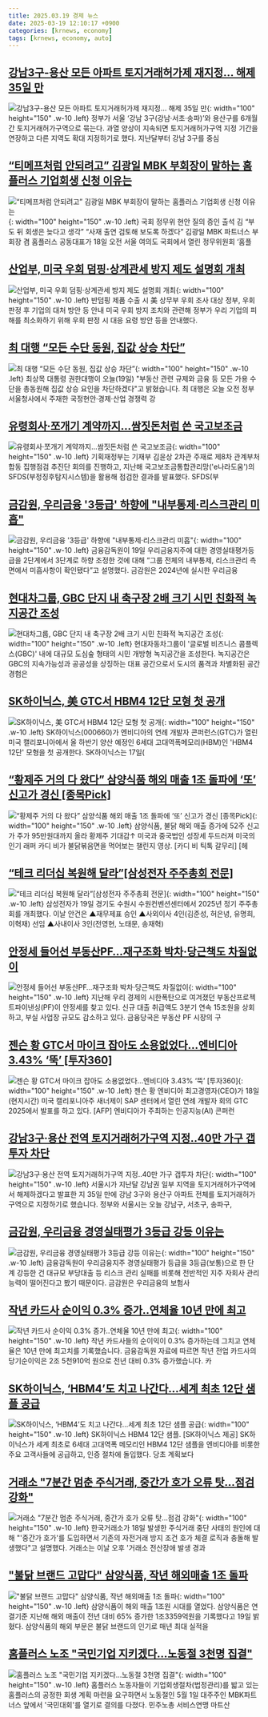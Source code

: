 ```yaml
---
title: 2025.03.19 경제 뉴스
date: 2025-03-19 12:10:17 +0900
categories: [krnews, economy]
tags: [krnews, economy, auto]
---
```

## [강남3구-용산 모든 아파트 토지거래허가제 재지정… 해제 35일 만](https://n.news.naver.com/mnews/article/020/0003622253)

![강남3구-용산 모든 아파트 토지거래허가제 재지정… 해제 35일 만](https://mimgnews.pstatic.net/image/origin/020/2025/03/19/3622253.jpg?type=nf220_150){: width="100" height="150" .w-10 .left}
정부가 서울 ‘강남 3구(강남·서초·송파)’와 용산구를 6개월간 토지거래허가구역으로 묶는다. 과열 양상이 지속되면 토지거래허가구역 지정 기간을 연장하고 다른 지역도 확대 지정하기로 했다. 지난달부터 강남 3구를 중심

## [“티메프처럼 안되려고” 김광일 MBK 부회장이 말하는 홈플러스 기업회생 신청 이유는](https://n.news.naver.com/mnews/article/016/0002444051)

![“티메프처럼 안되려고” 김광일 MBK 부회장이 말하는 홈플러스 기업회생 신청 이유는](https://mimgnews.pstatic.net/image/origin/016/2025/03/18/2444051.jpg?type=nf220_150){: width="100" height="150" .w-10 .left}
국회 정무위 현안 질의 증인 출석 김 “부도 뒤 회생은 늦다고 생각” “사재 출연 검토해 보도록 하겠다” 김광일 MBK 파트너스 부회장 겸 홈플러스 공동대표가 18일 오전 서울 여의도 국회에서 열린 정무위원회 ‘홈플

## [산업부, 미국 우회 덤핑·상계관세 방지 제도 설명회 개최](https://n.news.naver.com/mnews/article/629/0000373856)

![산업부, 미국 우회 덤핑·상계관세 방지 제도 설명회 개최](https://mimgnews.pstatic.net/image/origin/629/2025/03/19/373856.jpg?type=nf220_150){: width="100" height="150" .w-10 .left}
반덤핑 제품 수출 시 美 상무부 우회 조사 대상 정부, 우회 판정 후 기업의 대처 방안 등 안내 미국 우회 방지 조치와 관련해 정부가 우리 기업의 피해를 최소화하기 위해 우회 판정 시 대응 요령 방안 등을 안내했다.

## [최 대행 “모든 수단 동원, 집값 상승 차단”](https://n.news.naver.com/mnews/article/056/0011914046)

![최 대행 “모든 수단 동원, 집값 상승 차단”](https://mimgnews.pstatic.net/image/origin/056/2025/03/19/11914046.jpg?type=nf220_150){: width="100" height="150" .w-10 .left}
최상목 대통령 권한대행이 오늘(19일) "부동산 관련 규제와 금융 등 모든 가용 수단을 총동원해 집값 상승 요인을 차단하겠다"고 밝혔습니다. 최 대행은 오늘 오전 정부서울청사에서 주재한 국정현안·경제·산업 경쟁력 강

## [유령회사·쪼개기 계약까지…쌈짓돈처럼 쓴 국고보조금](https://n.news.naver.com/mnews/article/079/0004003655)

![유령회사·쪼개기 계약까지…쌈짓돈처럼 쓴 국고보조금](https://mimgnews.pstatic.net/image/origin/079/2025/03/19/4003655.jpg?type=nf220_150){: width="100" height="150" .w-10 .left}
기획재정부는 기재부 김윤상 2차관 주재로 제8차 관계부처 합동 집행점검 추진단 회의를 진행하고, 지난해 국고보조금통합관리망('e나라도움')의 SFDS(부정징후탐지시스템)을 활용해 점검한 결과를 발표했다. SFDS(부

## [금감원, 우리금융 '3등급' 하향에 "내부통제·리스크관리 미흡"](https://n.news.naver.com/mnews/article/018/0005965764)

![금감원, 우리금융 '3등급' 하향에 "내부통제·리스크관리 미흡"](https://mimgnews.pstatic.net/image/origin/018/2025/03/19/5965764.jpg?type=nf220_150){: width="100" height="150" .w-10 .left}
금융감독원이 19일 우리금융지주에 대한 경영실태평가등급을 2단계에서 3단계로 하향 조정한 것에 대해 “그룹 전체의 내부통제, 리스크관리 측면에서 미흡사항이 확인됐다”고 설명했다. 금감원은 2024년에 실시한 우리금융

## [현대차그룹, GBC 단지 내 축구장 2배 크기 시민 친화적 녹지공간 조성](https://n.news.naver.com/mnews/article/031/0000917131)

![현대차그룹, GBC 단지 내 축구장 2배 크기 시민 친화적 녹지공간 조성](https://mimgnews.pstatic.net/image/origin/031/2025/03/19/917131.jpg?type=nf220_150){: width="100" height="150" .w-10 .left}
현대자동차그룹이 '글로벌 비즈니스 콤플렉스(GBC)' 내에 대규모 도심숲 형태의 시민 개방형 녹지공간을 조성한다. 녹지공간은 GBC의 지속가능성과 공공성을 상징하는 대표 공간으로서 도시의 품격과 차별화된 공간 경험은

## [SK하이닉스, 美 GTC서 HBM4 12단 모형 첫 공개](https://n.news.naver.com/mnews/article/421/0008137627)

![SK하이닉스, 美 GTC서 HBM4 12단 모형 첫 공개](https://mimgnews.pstatic.net/image/origin/421/2025/03/19/8137627.jpg?type=nf220_150){: width="100" height="150" .w-10 .left}
SK하이닉스(000660)가 엔비디아의 연례 개발자 콘퍼런스(GTC)가 열린 미국 캘리포니아에서 올 하반기 양산 예정인 6세대 고대역폭메모리(HBM)인 'HBM4 12단' 모형을 첫 공개한다. SK하이닉스는 17일(

## [“황제주 거의 다 왔다” 삼양식품 해외 매출 1조 돌파에 ‘또’ 신고가 경신 [종목Pick]](https://n.news.naver.com/mnews/article/016/0002444350)

![“황제주 거의 다 왔다” 삼양식품 해외 매출 1조 돌파에 ‘또’ 신고가 경신 [종목Pick]](https://mimgnews.pstatic.net/image/origin/016/2025/03/19/2444350.jpg?type=nf220_150){: width="100" height="150" .w-10 .left}
삼양식품, 불닭 해외 매출 증가에 52주 신고가 주가 95만원대까지 올라 황제주 기대감↑ 미국과 중국법인 성장세 두드러져 미국의 인기 래퍼 카디 비가 불닭볶음면을 먹어보는 챌린지 영상. [카디 비 틱톡 갈무리] [헤

## [“테크 리더십 복원해 달라”[삼성전자 주주총회 전문]](https://n.news.naver.com/mnews/article/009/0005461237)

![“테크 리더십 복원해 달라”[삼성전자 주주총회 전문]](https://mimgnews.pstatic.net/image/origin/009/2025/03/19/5461237.jpg?type=nf220_150){: width="100" height="150" .w-10 .left}
삼성전자가 19일 경기도 수원시 수원컨벤션센터에서 2025년 정기 주주총회를 개최했다. 이날 안건은 ▲재무제표 승인 ▲사외이사 4인(김준성, 허은녕, 유명희, 이혁재) 선임 ▲사내이사 3인(전영현, 노태문, 송재혁)

## [안정세 들어선 부동산PF…재구조화 박차·당근책도 차질없이](https://n.news.naver.com/mnews/article/018/0005965765)

![안정세 들어선 부동산PF…재구조화 박차·당근책도 차질없이](https://mimgnews.pstatic.net/image/origin/018/2025/03/19/5965765.jpg?type=nf220_150){: width="100" height="150" .w-10 .left}
지난해 우리 경제의 시한폭탄으로 여겨졌던 부동산프로젝트파이낸싱(PF)이 안정세를 찾고 있다. 신규 대출 취급액도 3분기 연속 15조원을 상회하고, 부실 사업장 규모도 감소하고 있다. 금융당국은 부동산 PF 시장의 구

## [젠슨 황 GTC서 마이크 잡아도 소용없었다…엔비디아 3.43% ‘뚝’ [투자360]](https://n.news.naver.com/mnews/article/016/0002444158)

![젠슨 황 GTC서 마이크 잡아도 소용없었다…엔비디아 3.43% ‘뚝’ [투자360]](https://mimgnews.pstatic.net/image/origin/016/2025/03/19/2444158.jpg?type=nf220_150){: width="100" height="150" .w-10 .left}
젠슨 황 엔비디아 최고경영자(CEO)가 18일(현지시간) 미국 캘리포니아주 새너제이 SAP 센터에서 열린 연례 개발자 회의 GTC 2025에서 발표를 하고 있다. [AFP] 엔비디아가 주최하는 인공지능(AI) 콘퍼런

## [강남3구·용산 전역 토지거래허가구역 지정‥40만 가구 갭투자 차단](https://n.news.naver.com/mnews/article/214/0001412462)

![강남3구·용산 전역 토지거래허가구역 지정‥40만 가구 갭투자 차단](https://mimgnews.pstatic.net/image/origin/214/2025/03/19/1412462.jpg?type=nf220_150){: width="100" height="150" .w-10 .left}
서울시가 지난달 강남권 일부 지역을 토지거래허가구역에서 해제하겠다고 발표한 지 35일 만에 강남 3구와 용산구 아파트 전체를 토지거래허가구역으로 지정하기로 했습니다. 정부와 서울시는 오늘 강남구, 서초구, 송파구,

## [금감원, 우리금융 경영실태평가 3등급 강등 이유는](https://n.news.naver.com/mnews/article/648/0000034490)

![금감원, 우리금융 경영실태평가 3등급 강등 이유는](https://mimgnews.pstatic.net/image/origin/648/2025/03/19/34490.jpg?type=nf220_150){: width="100" height="150" .w-10 .left}
금융감독원이 우리금융지주 경영실태평가 등급을 3등급(보통)으로 한 단계 강등한 건 대규모 부당대출 등 리스크 관리 실패를 비롯해 전반적인 지주 자회사 관리 능력이 떨어진다고 봤기 때문이다. 금감원은 우리금융의 보험사

## [작년 카드사 순이익 0.3% 증가‥연체율 10년 만에 최고](https://n.news.naver.com/mnews/article/214/0001412436)

![작년 카드사 순이익 0.3% 증가‥연체율 10년 만에 최고](https://mimgnews.pstatic.net/image/origin/214/2025/03/19/1412436.jpg?type=nf220_150){: width="100" height="150" .w-10 .left}
작년 카드사들의 순이익이 0.3% 증가하는데 그치고 연체율은 10년 만에 최고치를 기록했습니다. 금융감독원 자료에 따르면 작년 전업 카드사의 당기순이익은 2조 5천910억 원으로 전년 대비 0.3% 증가했습니다. 카

## [SK하이닉스, ‘HBM4’도 치고 나간다…세계 최초 12단 샘플 공급](https://n.news.naver.com/mnews/article/016/0002444308)

![SK하이닉스, ‘HBM4’도 치고 나간다…세계 최초 12단 샘플 공급](https://mimgnews.pstatic.net/image/origin/016/2025/03/19/2444308.jpg?type=nf220_150){: width="100" height="150" .w-10 .left}
SK하이닉스 HBM4 12단 샘플. [SK하이닉스 제공] SK하이닉스가 세계 최초로 6세대 고대역폭 메모리인 HBM4 12단 샘플을 엔비디아를 비롯한 주요 고객사들에 공급하고, 인증 절차에 돌입했다. 당초 계획보다

## [거래소 "7분간 멈춘 주식거래, 중간가 호가 오류 탓…점검 강화"](https://n.news.naver.com/mnews/article/015/0005107676)

![거래소 "7분간 멈춘 주식거래, 중간가 호가 오류 탓…점검 강화"](https://mimgnews.pstatic.net/image/origin/015/2025/03/18/5107676.jpg?type=nf220_150){: width="100" height="150" .w-10 .left}
한국거래소가 18일 발생한 주식거래 중단 사태의 원인에 대해 "'중간가 호가'를 도입하면서 기존의 자전거래 방지 조건 호가 체결 로직과 충돌해 발생했다"고 설명했다. 거래소는 이날 오후 '거래소 전산장애 발생 경과

## ["불닭 브랜드 고맙다" 삼양식품, 작년 해외매출 1조 돌파](https://n.news.naver.com/mnews/article/277/0005563192)

!["불닭 브랜드 고맙다" 삼양식품, 작년 해외매출 1조 돌파](https://mimgnews.pstatic.net/image/origin/277/2025/03/19/5563192.jpg?type=nf220_150){: width="100" height="150" .w-10 .left}
삼양식품이 해외 매출 1조원 시대를 열었다. 삼양식품은 연결기준 지난해 해외 매출이 전년 대비 65% 증가한 1조3359억원을 기록했다고 19일 밝혔다. 삼양식품의 해외 부문은 불닭 브랜드의 인기로 매년 최대 실적을

## [홈플러스 노조 "국민기업 지키겠다…노동절 3천명 집결"](https://n.news.naver.com/mnews/article/448/0000514541)

![홈플러스 노조 "국민기업 지키겠다…노동절 3천명 집결"](https://mimgnews.pstatic.net/image/origin/448/2025/03/18/514541.jpg?type=nf220_150){: width="100" height="150" .w-10 .left}
홈플러스 노동자들이 기업회생절차(법정관리)를 밟고 있는 홈플러스의 공정한 회생 계획 마련을 요구하면서 노동절인 5월 1일 대주주인 MBK파트너스 앞에서 '국민대회'를 열기로 결의를 다졌다. 민주노총 서비스연맹 마트산

